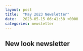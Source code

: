 ```yaml
---
layout: post
title:  "May 2023 Newsletter"
date:   2023-05-15 06:41:38 +0000
categories: newsletter
---
```


## New look newsletter